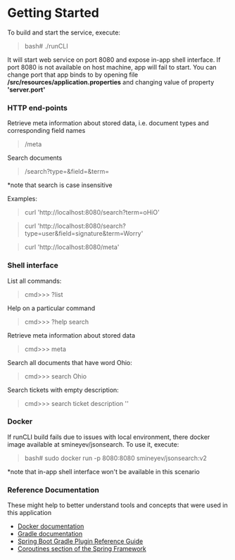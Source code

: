 # Getting Started

To build and start the service, execute:
>bash# ./runCLI

It will start web service on port 8080 and expose in-app shell interface. 
If port 8080 is not available on host machine, app will fail to start. You can change port that app binds to by opening file **/src/resources/application.properties** and changing value of property **'server.port'**  

### HTTP end-points

Retrieve meta information about stored data, i.e. document types and corresponding field names
>/meta

Search documents
>/search?type=<doc-type>&field=<field-name>&term=<string-to-search>

*note that search is case insensitive

Examples:
> curl 'http://localhost:8080/search?term=oHiO'

> curl 'http://localhost:8080/search?type=user&field=signature&term=Worry'

> curl 'http://localhost:8080/meta'
 

### Shell interface
List all commands:
> cmd>>> ?list

Help on a particular command
> cmd>>> ?help search

Retrieve meta information about stored data
> cmd>>> meta

Search all documents that have word Ohio:
> cmd>>> search Ohio

Search tickets with empty description:
> cmd>>> search ticket description ''

### Docker
If runCLI build fails due to issues with local environment, there docker image available at smineyev/jsonsearch.
To use it, execute:
> bash# sudo docker run -p 8080:8080 smineyev/jsonsearch:v2

*note that in-app shell interface won't be available in this scenario


### Reference Documentation
These might help to better understand tools and concepts that were used in this application 

* [Docker documentation](https://docs.docker.com/)
* [Gradle documentation](https://docs.gradle.org)
* [Spring Boot Gradle Plugin Reference Guide](https://docs.spring.io/spring-boot/docs/2.2.1.RELEASE/gradle-plugin/reference/html/)
* [Coroutines section of the Spring Framework](https://docs.spring.io/spring/docs/5.2.1.RELEASE/spring-framework-reference/languages.html#coroutines)

